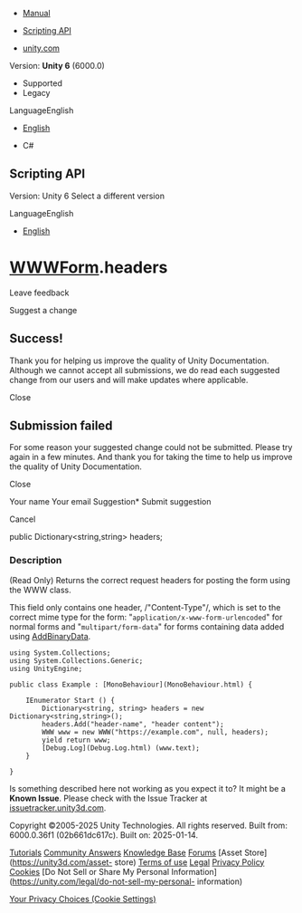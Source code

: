 [ ]()

  * [Manual](../Manual/index.html)
  * [Scripting API](../ScriptReference/index.html)

  * [unity.com](https://unity.com/)

Version: **Unity 6** (6000.0)

  * Supported
  * Legacy

LanguageEnglish

  * [English]()

  * C#

[ ](https://docs.unity3d.com)

## Scripting API

Version: Unity 6 Select a different version

LanguageEnglish

  * [English]()

#  [WWWForm](WWWForm.html).headers

Leave feedback

Suggest a change

## Success!

Thank you for helping us improve the quality of Unity Documentation. Although
we cannot accept all submissions, we do read each suggested change from our
users and will make updates where applicable.

Close

## Submission failed

For some reason your suggested change could not be submitted. Please <a>try
again</a> in a few minutes. And thank you for taking the time to help us
improve the quality of Unity Documentation.

Close

Your name Your email Suggestion* Submit suggestion

Cancel

[ ]()

public Dictionary<string,string> headers;

### Description

(Read Only) Returns the correct request headers for posting the form using the
WWW class.

This field only contains one header, /"Content-Type"/, which is set to the
correct mime type for the form: "`application/x-www-form-urlencoded`" for
normal forms and "`multipart/form-data`" for forms containing data added using
[AddBinaryData](WWWForm.AddBinaryData.html).

    
    
    using System.Collections;
    using System.Collections.Generic;
    using UnityEngine;  
      
    public class Example : [MonoBehaviour](MonoBehaviour.html) {  
      
        IEnumerator Start () {
            Dictionary<string, string> headers = new Dictionary<string,string>();
            headers.Add("header-name", "header content");
            WWW www = new WWW("https://example.com", null, headers);
            yield return www;
            [Debug.Log](Debug.Log.html) (www.text);
        }  
      
    }
    

Is something described here not working as you expect it to? It might be a
**Known Issue**. Please check with the Issue Tracker at
[issuetracker.unity3d.com](https://issuetracker.unity3d.com).

Copyright ©2005-2025 Unity Technologies. All rights reserved. Built from:
6000.0.36f1 (02b661dc617c). Built on: 2025-01-14.

[Tutorials](https://unity3d.com/learn) [Community
Answers](https://answers.unity3d.com) [Knowledge
Base](https://support.unity3d.com/hc/en-us)
[Forums](https://forum.unity3d.com) [Asset Store](https://unity3d.com/asset-
store) [Terms of use](https://docs.unity3d.com/Manual/TermsOfUse.html)
[Legal](https://unity.com/legal) [Privacy
Policy](https://unity.com/legal/privacy-policy)
[Cookies](https://unity.com/legal/cookie-policy) [Do Not Sell or Share My
Personal Information](https://unity.com/legal/do-not-sell-my-personal-
information)

[Your Privacy Choices (Cookie Settings)](javascript:void\(0\);)

